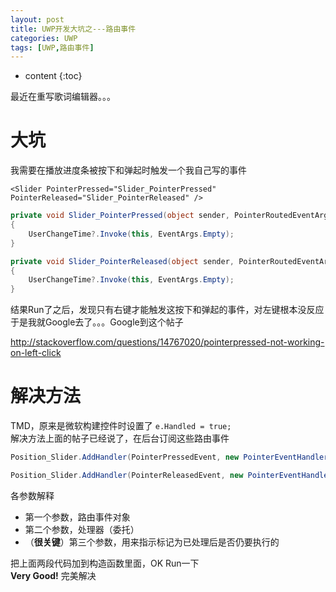 ```yaml
---
layout: post
title: UWP开发大坑之---路由事件
categories: UWP
tags: [UWP,路由事件]
---
```

   
* content
{:toc}

最近在重写歌词编辑器。。。

# 大坑
     
我需要在播放进度条被按下和弹起时触发一个我自己写的事件

```XAML
<Slider PointerPressed="Slider_PointerPressed" PointerReleased="Slider_PointerReleased" />
```

```C#
private void Slider_PointerPressed(object sender, PointerRoutedEventArgs e)
{
    UserChangeTime?.Invoke(this, EventArgs.Empty);
}

private void Slider_PointerReleased(object sender, PointerRoutedEventArgs e)
{
    UserChangeTime?.Invoke(this, EventArgs.Empty);
}
```

结果Run了之后，发现只有右键才能触发这按下和弹起的事件，对左键根本没反应   
于是我就Google去了。。。Google到这个帖子

http://stackoverflow.com/questions/14767020/pointerpressed-not-working-on-left-click

# 解决方法

TMD，原来是微软构建控件时设置了 `e.Handled = true;`  
解决方法上面的帖子已经说了，在后台订阅这些路由事件

```C#
Position_Slider.AddHandler(PointerPressedEvent, new PointerEventHandler((s, e) => UserChangeTime?.Invoke(this, EventArgs.Empty)), true);

Position_Slider.AddHandler(PointerReleasedEvent, new PointerEventHandler((s, e) => UserChangeTime?.Invoke(this, EventArgs.Empty)), true);
```   

各参数解释

- 第一个参数，路由事件对象
- 第二个参数，处理器（委托）
- （**很关键**）第三个参数，用来指示标记为已处理后是否仍要执行的

把上面两段代码加到构造函数里面，OK Run一下  
**Very Good!** 完美解决